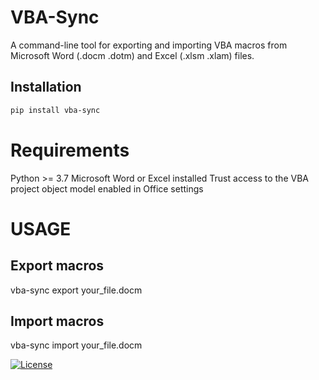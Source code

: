 # VBA-Sync

A command-line tool for exporting and importing VBA macros from Microsoft Word (.docm .dotm) and Excel (.xlsm .xlam) files.

## Installation

```bash
pip install vba-sync
```

# Requirements
Python >= 3.7
Microsoft Word or Excel installed
Trust access to the VBA project object model enabled in Office settings

# USAGE

## Export macros
vba-sync export your_file.docm

## Import macros
vba-sync import your_file.docm

[![License](https://img.shields.io/github/license/AndyTakker/vba-sync )](https://github.com/AndyTakker/vba-sync )